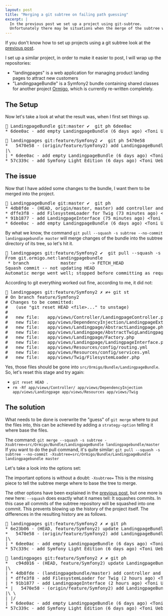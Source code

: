 ```yaml
---
layout: post
title: "Merging a git subtree on failing path guessing"
excerpt: |
  In the previous post we set up a project using git-subtree.
  Unfortunately there may be situations when the merge of the subtree will not make its way into the correct directory.
---
```


If you don't know how to set up projects using a git subtree look at the [previous post].

I set up a similar project, in order to make it easier to post, I will wrap up the repositories:

* "landingpages" is a web application for managing product landing pages to attract new customers
* "LandingpageBundle" is a Symfony2 bundle containing shared classes for another project [Ormigo], which is currently re-written completely.

## The Setup

Now let's take a look at what the result was, when I first set things up.

<pre>
 LandingpageBundle git:master ✔  git ph 6dee0ac                 ~/Ormigo/repository/LandingpageBundle
* 6dee0ac - add empty LandingpageBundle (6 days ago) &lt;Toni Uebernickel&gt;
</pre>

<pre>
 landingpages git:feature/Symfony2 ✔  git ph 5470e58            ~/Ormigo/repository/landingpages
*   5470e58 - (origin/feature/Symfony2) add LandingpageBundle as subtree (25 hours ago) &lt;Toni Uebernickel&gt;
|\  
| * 6dee0ac - add empty LandingpageBundle (6 days ago) &lt;Toni Uebernickel&gt;
* 57c339c - add Symfony Light Edition (6 days ago) &lt;Toni Uebernickel&gt;
</pre>

## The issue

Now that I have added some changes to the bundle, I want them to be merged into the project.

<pre>
 LandingpageBundle git:master ✔  git ph                         ~/Ormigo/repository/LandingpageBundle
* 4db8fde - (HEAD, origin/master, master) add controller and routing for landingpages (73 minutes ago) 
* dffe3f8 - add FilesystemLoader for Twig (73 minutes ago) &lt;Toni Uebernickel&gt;
* 91b1877 - add LandingpageInterface (75 minutes ago) &lt;Toni Uebernickel&gt;
* 6dee0ac - add empty LandingpageBundle (6 days ago) &lt;Toni Uebernickel&gt;
</pre>

By what we know, the command `git pull --squash -s subtree --no-commit landingpagebundle master` will merge changes of the bundle into the subtree directory of its tree, so let's hit it.

<pre>
 landingpages git:feature/Symfony2 ✔  git pull --squash -s subtree --no-commit landingpagebundle master
From git.ormigo.net:landingpagebundle
 * branch            master     -> FETCH_HEAD
Squash commit -- not updating HEAD
Automatic merge went well; stopped before committing as requested
</pre>

According to git everything worked out fine, according to me, it did not:

<pre>
 landingpages git:feature/Symfony2 ✗ ≠+ git st                  ~/Ormigo/repository/landingpages
# On branch feature/Symfony2
# Changes to be committed:
#   (use "git reset HEAD &lt;file&gt;..." to unstage)
#
#	new file:   app/views/Controller/LandingpageController.php
#	new file:   app/views/DependencyInjection/LandingpageExtension.php
#	new file:   app/views/Landingpage/AbstractLandingpage.php
#	new file:   app/views/Landingpage/AbstractTwigLandingpage.php
#	new file:   app/views/Landingpage/Factory.php
#	new file:   app/views/Landingpage/LandingpageInterface.php
#	new file:   app/views/Resources/config/routing.yml
#	new file:   app/views/Resources/config/services.yml
#	new file:   app/views/Twig/FilesystemLoader.php
</pre>

Yes, those files should be gone into `src/Ormigo/Bundle/LandingpageBundle`.
So, let's reset this stage and try again:

* `git reset HEAD .`
* `rm -Rf app/views/Controller/ app/views/DependencyInjection app/views/Landingpage app/views/Resources app/views/Twig`

## The solution

What needs to be done is overwrite the "guess" of `git merge` where to put the files into, this can be achieved by adding a `strategy-option` telling it where base the files.

The command: `git merge --squash -s subtree -Xsubtree=src/Ormigo/Bundle/LandingpageBundle landingpagebundle/master`
If you want to do the pull command, it's quite similar: `git pull --squash -s subtree --no-commit -Xsubtree=src/Ormigo/Bundle/LandingpageBundle landingpagebundle master`

Let's take a look into the options set:

The important options is without a doubt: `-Xsubtree=`
This is the missing piece to tell the subtree merge where to base the tree to merge.

The other options have been explained in the [previous post], but one more is new here:
`--squash` does exactly what it names tell: It squashes commits. In this case all commits of the subtree repository will be squashed into one commit. This prevents blowing up the history of the project itself.
The differences in the resulting history are as follows.

<pre>
 landingpages git:feature/Symfony2 ✗ ≠ git ph                         ~/Ormigo/repository/landingpages
* 6e23b06 - (HEAD, feature/Symfony2) update LandingpageBundle (11 seconds ago) &lt;Toni Uebernickel&gt;
*   5470e58 - (origin/feature/Symfony2) add LandingpageBundle as subtree (25 hours ago) &lt;Toni Uebernickel&gt;
|\  
| * 6dee0ac - add empty LandingpageBundle (6 days ago) &lt;Toni Uebernickel&gt;
* 57c339c - add Symfony Light Edition (6 days ago) &lt;Toni Uebernickel&gt;
</pre>

<pre>
 landingpages git:feature/Symfony2 ✗ ≠ git ph                         ~/Ormigo/repository/landingpages
*   c94d016 - (HEAD, feature/Symfony2) update LandingpageBundle (14 seconds ago) &lt;Toni Uebernickel&gt;
|\  
| * 4db8fde - (landingpagebundle/master) add controller and routing for landingpage
| * dffe3f8 - add FilesystemLoader for Twig (2 hours ago) &lt;Toni Uebernickel&gt;
| * 91b1877 - add LandingpageInterface (2 hours ago) &lt;Toni Uebernickel&gt;
* |   5470e58 - (origin/feature/Symfony2) add LandingpageBundle as subtree (25 hours ago) &lt;Toni Uebernickel&gt;
|\ \  
| |/  
| * 6dee0ac - add empty LandingpageBundle (6 days ago) &lt;Toni Uebernickel&gt;
* 57c339c - add Symfony Light Edition (6 days ago) &lt;Toni Uebernickel&gt;
</pre>

[previous post]: /2012/02/13/Using-git-subtree-example-symfony2-bundle-on-cloudcontrol.html
[Ormigo]: https://ormigo.com